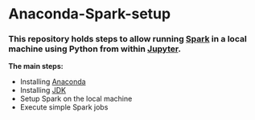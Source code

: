 # Anaconda-Spark-setup

### This repository holds steps to allow running [Spark](https://spark.apache.org) in a local machine using Python from within [Jupyter](jupyter.org).

**The main steps:**

* Installing [Anaconda](https://www.continuum.io)
* Installing [JDK](http://www.oracle.com/technetwork/java/javase/downloads/jdk8-downloads-2133151.html)
* Setup Spark on the local machine
* Execute simple Spark jobs
 
